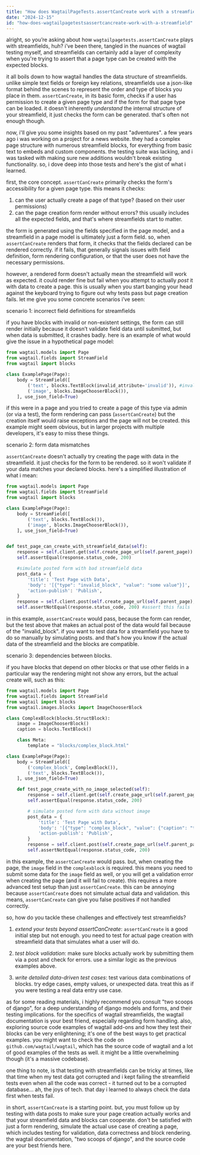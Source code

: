 ```yaml
---
title: "How does WagtailPageTests.assertCanCreate work with a streamfield?"
date: "2024-12-15"
id: "how-does-wagtailpagetestsassertcancreate-work-with-a-streamfield"
---
```


alright, so you’re asking about how `wagtailpagetests.assertCanCreate` plays with streamfields, huh? i’ve been there, tangled in the nuances of wagtail testing myself, and streamfields can certainly add a layer of complexity when you're trying to assert that a page type can be created with the expected blocks.

it all boils down to how wagtail handles the data structure of streamfields. unlike simple text fields or foreign key relations, streamfields use a json-like format behind the scenes to represent the order and type of blocks you place in them. `assertCanCreate`, in its basic form, checks if a user has permission to create a given page type and if the form for that page type can be loaded. it doesn't inherently *understand* the internal structure of your streamfield, it just checks the form can be generated. that's often not enough though.

now, i'll give you some insights based on my past "adventures". a few years ago i was working on a project for a news website. they had a complex page structure with numerous streamfield blocks, for everything from basic text to embeds and custom components. the testing suite was lacking, and i was tasked with making sure new additions wouldn't break existing functionality. so, i dove deep into those tests and here's the gist of what i learned.

first, the core concept. `assertCanCreate` primarily checks the form's accessibility for a given page type. this means it checks:

1.  can the user actually create a page of that type? (based on their user permissions)
2.  can the page creation form render without errors? this usually includes all the expected fields, and that's where streamfields start to matter.

the form is generated using the fields specified in the page model, and a streamfield in a page model is ultimately just a form field. so, when `assertCanCreate` renders that form, it checks that the fields declared can be rendered correctly. if it fails, that generally signals issues with field definition, form rendering configuration, or that the user does not have the necessary permissions.

however, a rendered form doesn't actually mean the streamfield will work as expected. it could render fine but fail when you attempt to actually *post* it with data to create a page. this is usually when you start banging your head against the keyboard trying to figure out why tests pass but page creation fails. let me give you some concrete scenarios i’ve seen:

scenario 1: incorrect field definitions for streamfields

if you have blocks with invalid or non-existent settings, the form can still render initially because it doesn’t validate field data until submitted, but when data is submitted, it crashes badly. here is an example of what would give the issue in a hypothetical page model:

```python
from wagtail.models import Page
from wagtail.fields import StreamField
from wagtail import blocks

class ExamplePage(Page):
    body = StreamField([
        ('text', blocks.TextBlock(invalid_attribute='invalid')), #invalid attribute here
        ('image', blocks.ImageChooserBlock()),
    ], use_json_field=True)
```

if this were in a page and you tried to create a page of this type via admin (or via a test), the form rendering can pass (`assertCanCreate`) but the creation itself would raise exceptions and the page will not be created. this example might seem obvious, but in larger projects with multiple developers, it's easy to miss these things.

scenario 2: form data mismatches

`assertCanCreate` doesn't actually try creating the page with data in the streamfield. it just checks for the form to be rendered. so it won't validate if your data matches your declared blocks. here's a simplified illustration of what i mean:

```python
from wagtail.models import Page
from wagtail.fields import StreamField
from wagtail import blocks

class ExamplePage(Page):
    body = StreamField([
        ('text', blocks.TextBlock()),
        ('image', blocks.ImageChooserBlock()),
    ], use_json_field=True)


def test_page_can_create_with_streamfield_data(self):
    response = self.client.get(self.create_page_url(self.parent_page))
    self.assertEqual(response.status_code, 200)

    #simulate posted form with bad streamfield data
    post_data = {
        'title': 'Test Page with Data',
        'body': '[{"type": "invalid_block", "value": "some value"}]',
        'action-publish': 'Publish',
    }
    response = self.client.post(self.create_page_url(self.parent_page), post_data)
    self.assertNotEqual(response.status_code, 200) #assert this fails
```

in this example, `assertCanCreate` would pass, because the form can render, but the test above that makes an actual post of the data would fail because of the "invalid\_block". if you want to test data for a streamfield you have to do so manually by simulating posts. and that's how you know if the actual data of the streamfield and the blocks are compatible.

scenario 3: dependencies between blocks.

if you have blocks that depend on other blocks or that use other fields in a particular way the rendering might not show any errors, but the actual create will, such as this:

```python
from wagtail.models import Page
from wagtail.fields import StreamField
from wagtail import blocks
from wagtail.images.blocks import ImageChooserBlock

class ComplexBlock(blocks.StructBlock):
    image = ImageChooserBlock()
    caption = blocks.TextBlock()

    class Meta:
        template = "blocks/complex_block.html"

class ExamplePage(Page):
    body = StreamField([
        ('complex_block', ComplexBlock()),
        ('text', blocks.TextBlock()),
    ], use_json_field=True)

    def test_page_create_with_no_image_selected(self):
        response = self.client.get(self.create_page_url(self.parent_page))
        self.assertEqual(response.status_code, 200)

        # simulate posted form with data without image
        post_data = {
            'title': 'Test Page with Data',
            'body': '[{"type": "complex_block", "value": {"caption": "this is a caption"}},  {"type": "text", "value": "some text"}]',
            'action-publish': 'Publish',
        }
        response = self.client.post(self.create_page_url(self.parent_page), post_data)
        self.assertNotEqual(response.status_code, 200)
```

in this example, the `assertCanCreate` would pass. but, when creating the page, the `image` field in the `complexblock` is required. this means you need to submit some data for the `image` field as well, or you will get a validation error when creating the page (and it will fail to create). this requires a more advanced test setup than just `assertCanCreate`. this can be annoying because `assertCanCreate` does not simulate actual data and validation. this means, `assertCanCreate` can give you false positives if not handled correctly.

so, how do you tackle these challenges and effectively test streamfields?

1.  *extend your tests beyond assertCanCreate*: `assertCanCreate` is a good initial step but not enough. you need to test for actual page creation with streamfield data that simulates what a user will do.

2.  *test block validation*: make sure blocks actually work by submitting them via a post and check for errors. use a similar logic as the previous examples above.

3.  *write detailed data-driven test cases*: test various data combinations of blocks. try edge cases, empty values, or unexpected data. treat this as if you were testing a real data entry use case.

as for some reading materials, i highly recommend you consult "two scoops of django", for a deep understanding of django models and forms, and their testing implications. for the specifics of wagtail streamfields, the wagtail documentation is your best friend, especially regarding form handling. also, exploring source code examples of wagtail add-ons and how they test their blocks can be very enlightening; it's one of the best ways to get practical examples. you might want to check the code on `github.com/wagtail/wagtail`, which has the source code of wagtail and a lot of good examples of the tests as well. it might be a little overwhelming though (it's a massive codebase).

one thing to note, is that testing with streamfields can be tricky at times, like that time when my test data got corrupted and i kept failing the streamfield tests even when all the code was correct - it turned out to be a corrupted database... ah, the joys of tech. that day i learned to always check the data first when tests fail.

in short, `assertCanCreate` is a starting point. but, you must follow up by testing with data posts to make sure your page creation actually works and that your streamfield data and blocks can cooperate. don't be satisfied with just a form rendering, simulate the actual use case of creating a page, which includes testing for validation, data correctness and block rendering. the wagtail documentation, "two scoops of django", and the source code are your best friends here.
